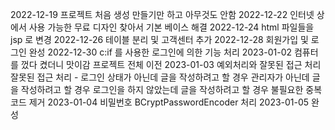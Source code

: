 2022-12-19
프로젝트 처음 생성
만들기만 하고 아무것도 안함
2022-12-22
인터넷 상에서 사용 가능한 무료 디자인 찾아서 기본 베이스 해결
2022-12-24
html 파일들을 jsp 로 변경
2022-12-26
테이블 분리 및 고객센터 추가
2022-12-28
회원가입 및 로그인 완성
2022-12-30
c:if 를 사용한 로그인에 의한 기능 처리
2023-01-02
컴퓨터를 껐다 켰더니 맛이감 프로젝트 전체 이전
2023-01-03
예외처리와 잘못된 접근 처리
잘못된 접근 처리 - 로그인 상태가 아닌데 글을 작성하려고 할 경우
관리자가 아닌데 글을 작성하려고 할 경우
로그인을 하지 않았는데 글을 작성하려고 할 경우
불필요한 중복 코드 제거
2023-01-04
비밀번호 BCryptPasswordEncoder 처리
2023-01-05
완성